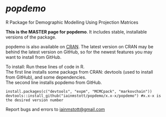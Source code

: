 # *popdemo*
R Package for Demographic Modelling Using Projection Matrices

**This is the MASTER page for popdemo**. It includes stable, installable versions of the package. 

popdemo is also available on [CRAN](https://cran.r-project.org/web/packages/popdemo). The latest version on CRAN may be behind the latest version on GitHub, so for the newest features you may want to install from GitHub.

To install: Run these lines of code in R.  
The first line installs some packags from CRAN: devtools (used to install from GitHub), and some dependencies.  
The second line installs popdemo from GitHub.
```
install.packages(c("devtools", "expm", "MCMCpack", "markovchain"))
devtools::install_github("iainmstott/popdemo/x.x-x/popdemo") #x.x-x is the desired version number
```

Report bugs and errors to iainmstott@gmail.com

